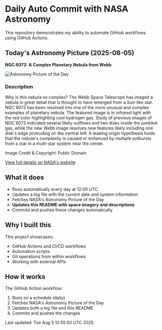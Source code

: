 # Daily Auto Commit with NASA Astronomy
This repository demonstrates my ability to automate GitHub workflows using GitHub Actions.

## Today's Astronomy Picture (2025-08-05)
**NGC 6072: A Complex Planetary Nebula from Webb**

![Astronomy Picture of the Day](https://apod.nasa.gov/apod/image/2508/Ngc6072_webb_960.jpg)

### Description
Why is this nebula so complex? The Webb Space Telescope has imaged a nebula in great detail that is thought to have emerged from a Sun-like star. NGC 6072 has been resolved into one of the more unusual and complex examples of planetary nebula. The featured image is in infrared light with the red color highlighting cool hydrogen gas. Study of previous images of NGC 6072 indicated several likely outflows and two disks inside the jumbled gas, while the new Webb image resolves new features likely including one disk's edge protruding on the central left.  A leading origin hypothesis holds that the nebula's complexity is caused or enhanced by multiple outbursts from a star in a multi-star system near the center.

Image Credit & Copyright: Public Domain

[View full details on NASA's website](https://apod.nasa.gov/apod/astropix.html)

## What it does
- Runs automatically every day at 12:00 UTC
- Updates a log file with the current date and system information
- Fetches NASA's Astronomy Picture of the Day
- **Updates this README with space imagery and descriptions**
- Commits and pushes these changes automatically

## Why I built this
This project showcases:
- GitHub Actions and CI/CD workflows
- Automation scripts
- Git operations from within workflows
- Working with external APIs

## How it works
The GitHub Action workflow:
1. Runs on a schedule (daily)
2. Fetches NASA's Astronomy Picture of the Day
3. Updates both a log file and this README
4. Commits and pushes the changes

Last updated: Tue Aug  5 12:55:50 UTC 2025
